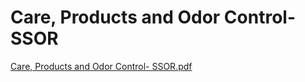 # Care, Products and Odor Control- SSOR

[Care, Products and Odor Control- SSOR.pdf](Care,%20Products%20and%20Odor%20Control-%20SSOR%20e9633406ad964d2eb7742f0dec16dced/Care_Products_and_Odor_Control-_SSOR.pdf)
